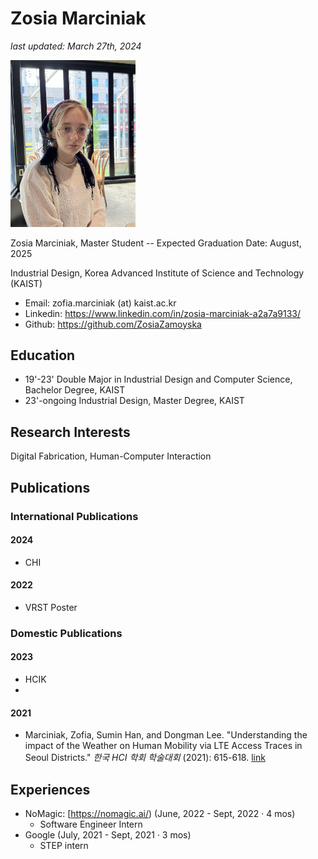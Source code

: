 Zosia Marciniak
===

_last updated: March 27th, 2024_

<img src="./images/zosia-profile.jpeg" width="200"  />


Zosia Marciniak, Master Student -- Expected Graduation Date: August, 2025

Industrial Design, Korea Advanced Institute of Science and Technology (KAIST)

*   Email: zofia.marciniak (at) kaist.ac.kr
*   Linkedin: https://www.linkedin.com/in/zosia-marciniak-a2a7a9133/
*   Github: https://github.com/ZosiaZamoyska

## Education

*   19'-23' Double Major in Industrial Design and Computer Science, Bachelor Degree, KAIST
*   23'-ongoing Industrial Design, Master Degree, KAIST

## Research Interests

Digital Fabrication, Human-Computer Interaction

## Publications

### International Publications

#### 2024
- CHI

#### 2022
- VRST Poster

### Domestic Publications

#### 2023
- HCIK
- 
#### 2021
- Marciniak, Zofia, Sumin Han, and Dongman Lee. "Understanding the impact of the Weather on Human Mobility via LTE Access Traces in Seoul Districts." *한국 HCI 학회 학술대회*
 (2021): 615-618. [link](https://www.dbpia.co.kr/journal/articleDetail?nodeId=NODE10530300)

## Experiences
- NoMagic: [https://nomagic.ai/) (June, 2022 - Sept, 2022 · 4 mos)
    - Software Engineer Intern
- Google (July, 2021 - Sept, 2021 · 3 mos)
    - STEP intern
